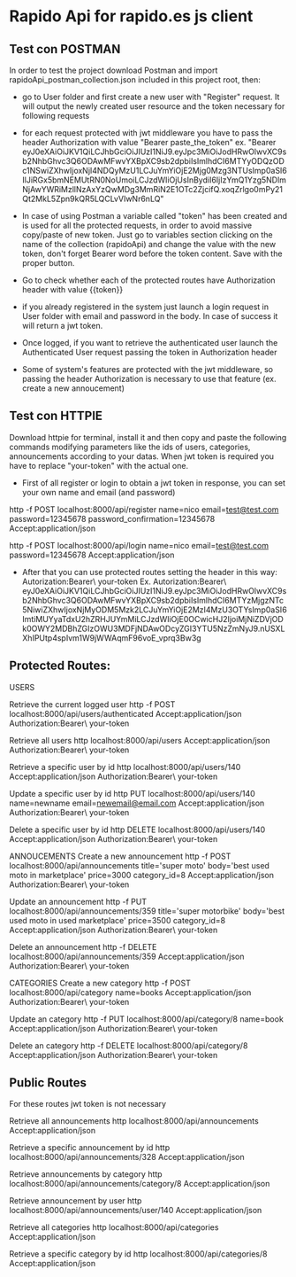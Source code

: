 # Rapido Api for rapido.es js client

## Test con POSTMAN
In order to test the project download Postman and import rapidoApi_postman_collection.json included in this project root, then:

- go to User folder and first create a new user with "Register" request. It will output the newly created user resource and the token necessary for following requests

- for each request protected with jwt middleware you have to pass the header Authorization with value "Bearer paste_the_token" 
ex. "Bearer eyJ0eXAiOiJKV1QiLCJhbGciOiJIUzI1NiJ9.eyJpc3MiOiJodHRwOlwvXC9sb2NhbGhvc3Q6ODAwMFwvYXBpXC9sb2dpbiIsImlhdCI6MTYyODQzODc1NSwiZXhwIjoxNjI4NDQyMzU1LCJuYmYiOjE2Mjg0Mzg3NTUsImp0aSI6IlJiRGx5bmNEMUtRN0NoUmoiLCJzdWIiOjUsInBydiI6IjIzYmQ1Yzg5NDlmNjAwYWRiMzllNzAxYzQwMDg3MmRiN2E1OTc2ZjcifQ.xoqZrlgo0mPy21Qt2MkL5Zpn9kQR5LQCLvVIwNr6nLQ"

- In case of using Postman a variable called "token" has been created and is used for all the protected requests, in order to avoid massive copy/paste of new token. Just go to variables section clicking on the name of the collection (rapidoApi) and change the value with the new token, don't forget Bearer word before the token content. Save with the proper button.

- Go to check whether each of the protected routes have Authorization header with value {{token}} 

- if you already registered in the system just launch a login request in User folder with email and password in the body. In case of success it will return a jwt token.

- Once logged, if you want to retrieve the authenticated user launch the Authenticated User request passing the token in Authorization header 

- Some of system's features are protected with the jwt middleware, so passing the header Authorization is necessary to use that feature (ex. create a new annoucement)

## Test con HTTPIE
Download httpie for terminal, install it and then copy and paste the following commands modifying parameters like the ids of users, categories, announcements according to your datas. When jwt token is required you have to replace "your-token" with the actual one.

- First of all register or login to obtain a jwt token in response, you can set your own name and email (and password)

http -f POST localhost:8000/api/register name=nico email=test@test.com password=12345678 password_confirmation=12345678 Accept:application/json

http -f POST localhost:8000/api/login name=nico email=test@test.com password=12345678 Accept:application/json 

- After that you can use protected routes setting the header in this way: Autorization:Bearer\ your-token
Ex.
Autorization:Bearer\ eyJ0eXAiOiJKV1QiLCJhbGciOiJIUzI1NiJ9.eyJpc3MiOiJodHRwOlwvXC9sb2NhbGhvc3Q6ODAwMFwvYXBpXC9sb2dpbiIsImlhdCI6MTYzMjgzNTc5NiwiZXhwIjoxNjMyODM5Mzk2LCJuYmYiOjE2MzI4MzU3OTYsImp0aSI6ImtiMUYyaTdxU2hZRHJUYmMiLCJzdWIiOjE0OCwicHJ2IjoiMjNiZDVjODk0OWY2MDBhZGIzOWU3MDFjNDAwODcyZGI3YTU5NzZmNyJ9.nUSXLXhIPUtp4spIvm1W9jWWAqmF96voE_vprq3Bw3g

## Protected Routes:
USERS

Retrieve the current logged user
http -f POST localhost:8000/api/users/authenticated Accept:application/json Authorization:Bearer\ your-token

Retrieve all users
http localhost:8000/api/users Accept:application/json Authorization:Bearer\ your-token

Retrieve a specific user by id
http localhost:8000/api/users/140 Accept:application/json Authorization:Bearer\ your-token

Update a specific user by id
http PUT localhost:8000/api/users/140 name=newname email=newemail@email.com Accept:application/json Authorization:Bearer\ your-token

Delete a specific user by id
http DELETE localhost:8000/api/users/140 Accept:application/json Authorization:Bearer\ your-token

ANNOUCEMENTS
Create a new announcement
http -f POST localhost:8000/api/announcements title='super moto' body='best used moto in marketplace' price=3000 category_id=8 Accept:application/json Authorization:Bearer\ your-token

Update an announcement
http -f PUT localhost:8000/api/announcements/359 title='super motorbike' body='best used moto in used marketplace' price=3500 category_id=8 Accept:application/json Authorization:Bearer\ your-token

Delete an announcement
http -f DELETE localhost:8000/api/announcements/359 Accept:application/json Authorization:Bearer\ your-token

CATEGORIES
Create a new category
http -f POST localhost:8000/api/category name=books Accept:application/json Authorization:Bearer\ your-token

Update an category
http -f PUT localhost:8000/api/category/8 name=book Accept:application/json Authorization:Bearer\ your-token

Delete an category
http -f DELETE localhost:8000/api/category/8 Accept:application/json Authorization:Bearer\ your-token

## Public Routes
For these routes jwt token is not necessary

Retrieve all announcements
http localhost:8000/api/announcements Accept:application/json

Retrieve a specific announcement by id
http localhost:8000/api/announcements/328 Accept:application/json

Retrieve announcements by category
http localhost:8000/api/announcements/category/8 Accept:application/json

Retrieve announcement by user
http localhost:8000/api/announcements/user/140 Accept:application/json

Retrieve all categories
http localhost:8000/api/categories Accept:application/json

Retrieve a specific category by id
http localhost:8000/api/categories/8 Accept:application/json